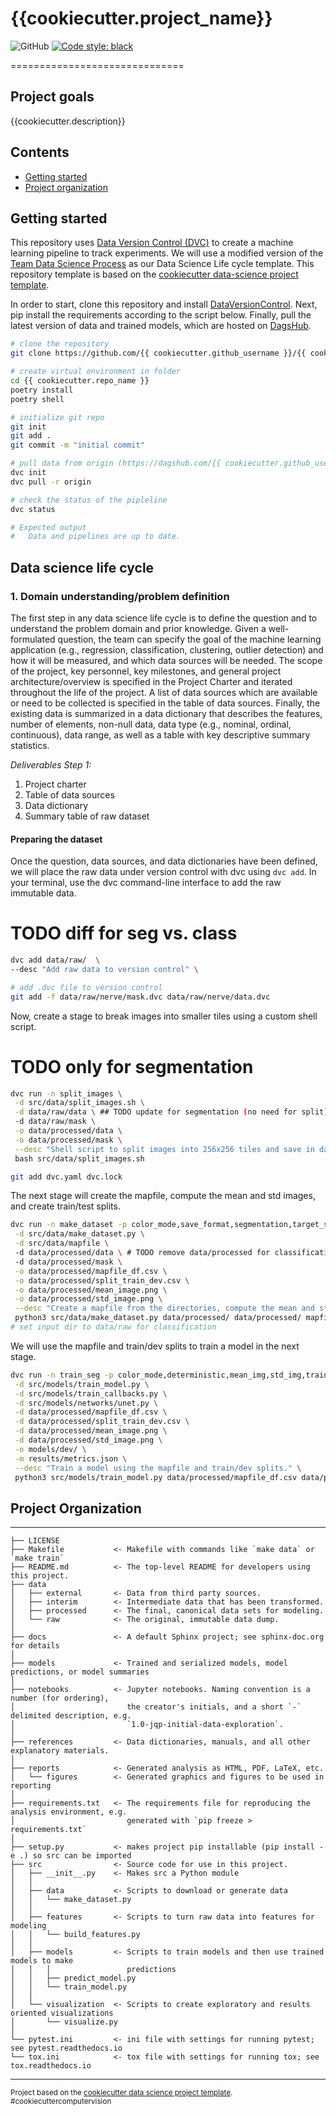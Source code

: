 # {{cookiecutter.project_name}}
![GitHub](https://img.shields.io/github/license/{{cookiecutter.github_username}}/{{cookiecutter.repo_name}})
[![Code style: black](https://img.shields.io/badge/code%20style-black-000000.svg)](https://github.com/psf/black)
<!---
Add Zenodo DOI after first release
[![DOI](https://zenodo.org/badge/123456789.svg)](https://zenodo.org/badge/latestdoi/123456789)
--->

==============================

## Project goals
{{cookiecutter.description}}

## Contents
* [Getting started](#getting-started)
* [Project organization](#-project-organization)

## Getting started

This repository uses [Data Version Control (DVC)](https://dvc.org/) to create a
machine learning pipeline to track experiments. We will use a modified version
of the [Team Data Science Process](https://docs.microsoft.com/en-us/azure/machine-learning/team-data-science-process/overview)
as our Data Science Life cycle template. This repository template is based on the
[cookiecutter data-science project template](https://drivendata.github.io/cookiecutter-data-science).

In order to start, clone this repository and install [DataVersionControl](https://dvc.org/).
Next, pip install the requirements according to the script below. Finally, pull
the latest version of data and trained models, which are hosted on
[DagsHub](https://dagshub.com/{{cookiecutter.github_username}}/{{cookiecutter.repo_name}}).

```bash
# clone the repository
git clone https://github.com/{{ cookiecutter.github_username }}/{{ cookiecutter.repo_name }}.git

# create virtual environment in folder
cd {{ cookiecutter.repo_name }}
poetry install
poetry shell

# initialize git repo
git init
git add .
git commit -m "initial commit"

# pull data from origin (https://dagshub.com/{{ cookiecutter.github_username }}/{{ cookiecutter.repo_name }})
dvc init
dvc pull -r origin

# check the status of the pipleline
dvc status

# Expected output
#   Data and pipelines are up to date.
```

## Data science life cycle

### 1. Domain understanding/problem definition

The first step in any data science life cycle is to define the question and to understand the problem domain and prior
knowledge. Given a well-formulated question, the team can specify the goal of the machine learning application (e.g.,
regression, classification, clustering, outlier detection) and how it will be measured, and which data sources will be
needed. The scope of the project, key personnel, key milestones, and general project architecture/overview is specified
in the Project Charter and iterated throughout the life of the project. A list of data sources which are available or
need to be collected is specified in the table of data sources. Finally, the existing data is summarized in a data
dictionary that describes the features, number of elements, non-null data, data type (e.g., nominal, ordinal,
continuous), data range, as well as a table with key descriptive summary statistics.

*Deliverables Step 1:*
1. Project charter
2. Table of data sources
3. Data dictionary
4. Summary table of raw dataset

#### Preparing the dataset

Once the question, data sources, and data dictionaries have been defined,
we will place the raw data under version control with dvc using ```dvc add```.
In your terminal, use the dvc command-line interface to add the raw 
immutable data.

# TODO diff for seg vs. class
``` bash
dvc add data/raw/  \ 
--desc "Add raw data to version control" \

# add .dvc file to version control 
git add -f data/raw/nerve/mask.dvc data/raw/nerve/data.dvc
```

Now, create a stage to break images into smaller tiles using a custom shell script.
# TODO only for segmentation
``` bash
dvc run -n split_images \
 -d src/data/split_images.sh \
 -d data/raw/data \ ## TODO update for segmentation (no need for split)
 -d data/raw/mask \
 -o data/processed/data \
 -o data/processed/mask \
 --desc "Shell script to split images into 256x256 tiles and save in data/processed/"\
 bash src/data/split_images.sh

git add dvc.yaml dvc.lock
```

The next stage will create the mapfile, compute the mean and std images, and create train/test splits.
``` bash
dvc run -n make_dataset -p color_mode,save_format,segmentation,target_size \
 -d src/data/make_dataset.py \
 -d src/data/mapfile \ 
 -d data/processed/data \ # TODO remove data/processed for classification
 -d data/processed/mask \
 -o data/processed/mapfile_df.csv \
 -o data/processed/split_train_dev.csv \
 -o data/processed/mean_image.png \
 -o data/processed/std_image.png \
 --desc "Create a mapfile from the directories, compute the mean and std image, and split into train/dev/test sets." \
 python3 src/data/make_dataset.py data/processed/ data/processed/ mapfile_df.csv -p params.yaml --force
# set input dir to data/raw for classification
```

We will use the mapfile and train/dev splits to train a model in the next stage.
``` bash
dvc run -n train_seg -p color_mode,deterministic,mean_img,std_img,train_model,random_seed,segmentation,target_size,n_classes \
 -d src/models/train_model.py \
 -d src/models/train_callbacks.py \
 -d src/models/networks/unet.py \
 -d data/processed/mapfile_df.csv \
 -d data/processed/split_train_dev.csv \
 -d data/processed/mean_image.png \
 -d data/processed/std_image.png \
 -o models/dev/ \
 -m results/metrics.json \
 --desc "Train a model using the mapfile and train/dev splits." \
 python3 src/models/train_model.py data/processed/mapfile_df.csv data/processed/split_train_dev.csv -p params.yaml
```

## Project Organization
------------

    ├── LICENSE
    ├── Makefile           <- Makefile with commands like `make data` or `make train`
    ├── README.md          <- The top-level README for developers using this project.
    ├── data
    │   ├── external       <- Data from third party sources.
    │   ├── interim        <- Intermediate data that has been transformed.
    │   ├── processed      <- The final, canonical data sets for modeling.
    │   └── raw            <- The original, immutable data dump.
    │
    ├── docs               <- A default Sphinx project; see sphinx-doc.org for details
    │
    ├── models             <- Trained and serialized models, model predictions, or model summaries
    │
    ├── notebooks          <- Jupyter notebooks. Naming convention is a number (for ordering),
    │                         the creator's initials, and a short `-` delimited description, e.g.
    │                         `1.0-jqp-initial-data-exploration`.
    │
    ├── references         <- Data dictionaries, manuals, and all other explanatory materials.
    │
    ├── reports            <- Generated analysis as HTML, PDF, LaTeX, etc.
    │   └── figures        <- Generated graphics and figures to be used in reporting
    │
    ├── requirements.txt   <- The requirements file for reproducing the analysis environment, e.g.
    │                         generated with `pip freeze > requirements.txt`
    │
    ├── setup.py           <- makes project pip installable (pip install -e .) so src can be imported
    ├── src                <- Source code for use in this project.
    │   ├── __init__.py    <- Makes src a Python module
    │   │
    │   ├── data           <- Scripts to download or generate data
    │   │   └── make_dataset.py
    │   │
    │   ├── features       <- Scripts to turn raw data into features for modeling
    │   │   └── build_features.py
    │   │
    │   ├── models         <- Scripts to train models and then use trained models to make
    │   │   │                 predictions
    │   │   ├── predict_model.py
    │   │   └── train_model.py
    │   │
    │   └── visualization  <- Scripts to create exploratory and results oriented visualizations
    │       └── visualize.py
    │
    └── pytest.ini         <- ini file with settings for running pytest; see pytest.readthedocs.io
    └── tox.ini            <- tox file with settings for running tox; see tox.readthedocs.io


--------

<p><small>Project based on the <a target="_blank" href="https://drivendata.github.io/cookiecutter-data-science/">cookiecutter data science project template</a>. #cookiecuttercomputervision</small></p>

